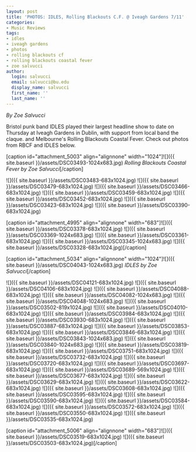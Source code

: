 ```yaml
---
layout: post
title: 'PHOTOS: IDLES, Rolling Blackouts C.F. @ Iveagh Gardens 7/11'
categories:
- Music Reviews
tags:
- idles
- iveagh gardens
- photos
- rolling blackouts cf
- rolling blackouts coastal fever
- zoe salvucci
author:
  login: salvucci
  email: salvucci@bu.edu
  display_name: salvucci
  first_name: ''
  last_name: ''
---
```

_By Zoe Salvucci_

Bristol punk band IDLES played their largest headline show to date on Thursday at Iveagh Gardens in Dublin, with support from local band the claque. and Melbourne's Rolling Blackouts Coastal Fever. Check out photos from RBCF and IDLES below.

\[caption id="attachment\_5003" align="alignnone" width="1024"\]![]({{ site.baseurl }}/assets/DSC03493-1024x683.jpg) _Rolling Blackouts Coastal Fever by Zoe Salvucci_\[/caption\]

![]({{ site.baseurl }}/assets/DSC03483-683x1024.jpg) ![]({{ site.baseurl }}/assets/DSC03479-683x1024.jpg) ![]({{ site.baseurl }}/assets/DSC03466-683x1024.jpg) ![]({{ site.baseurl }}/assets/DSC03459-683x1024.jpg) ![]({{ site.baseurl }}/assets/DSC03452-683x1024.jpg) ![]({{ site.baseurl }}/assets/DSC03423-683x1024.jpg) ![]({{ site.baseurl }}/assets/DSC03390-683x1024.jpg)

\[caption id="attachment\_4995" align="alignnone" width="683"\]![]({{ site.baseurl }}/assets/DSC03378-683x1024.jpg) ![]({{ site.baseurl }}/assets/DSC03369-1024x683.jpg)  ![]({{ site.baseurl }}/assets/DSC03361-683x1024.jpg)  ![]({{ site.baseurl }}/assets/DSC03345-1024x683.jpg)  ![]({{ site.baseurl }}/assets/DSC03328-683x1024.jpg)\[/caption\]

\[caption id="attachment\_5034" align="alignnone" width="1024"\]![]({{ site.baseurl }}/assets/DSC04043-1024x683.jpg) _IDLES by Zoe Salvucci_\[/caption\]

![]({{ site.baseurl }}/assets/DSC04121-683x1024.jpg) ![]({{ site.baseurl }}/assets/DSC04106-683x1024.jpg) ![]({{ site.baseurl }}/assets/DSC04088-683x1024.jpg) ![]({{ site.baseurl }}/assets/DSC04082-1024x683.jpg) ![]({{ site.baseurl }}/assets/DSC04048-1024x683.jpg) ![]({{ site.baseurl }}/assets/DSC03502-819x1024.jpg) ![]({{ site.baseurl }}/assets/DSC04010-683x1024.jpg) ![]({{ site.baseurl }}/assets/DSC03984-683x1024.jpg) ![]({{ site.baseurl }}/assets/DSC03930-683x1024.jpg) ![]({{ site.baseurl }}/assets/DSC03887-683x1024.jpg) ![]({{ site.baseurl }}/assets/DSC03853-683x1024.jpg) ![]({{ site.baseurl }}/assets/DSC03846-683x1024.jpg) ![]({{ site.baseurl }}/assets/DSC03843-1024x683.jpg) ![]({{ site.baseurl }}/assets/DSC03840-1024x683.jpg) ![]({{ site.baseurl }}/assets/DSC03819-683x1024.jpg) ![]({{ site.baseurl }}/assets/DSC03751-683x1024.jpg) ![]({{ site.baseurl }}/assets/DSC03732-683x1024.jpg) ![]({{ site.baseurl }}/assets/DSC03720-683x1024.jpg) ![]({{ site.baseurl }}/assets/DSC03697-683x1024.jpg) ![]({{ site.baseurl }}/assets/DSC03689-569x1024.jpg) ![]({{ site.baseurl }}/assets/DSC03677-683x1024.jpg) ![]({{ site.baseurl }}/assets/DSC03629-683x1024.jpg) ![]({{ site.baseurl }}/assets/DSC03622-683x1024.jpg) ![]({{ site.baseurl }}/assets/DSC03608-683x1024.jpg) ![]({{ site.baseurl }}/assets/DSC03595-683x1024.jpg) ![]({{ site.baseurl }}/assets/DSC03590-683x1024.jpg) ![]({{ site.baseurl }}/assets/DSC03584-683x1024.jpg) ![]({{ site.baseurl }}/assets/DSC03572-683x1024.jpg) ![]({{ site.baseurl }}/assets/DSC03550-683x1024.jpg) ![]({{ site.baseurl }}/assets/DSC03535-683x1024.jpg)

\[caption id="attachment\_5006" align="alignnone" width="683"\]![]({{ site.baseurl }}/assets/DSC03519-683x1024.jpg) ![]({{ site.baseurl }}/assets/DSC03503-683x1024.jpg)\[/caption\]